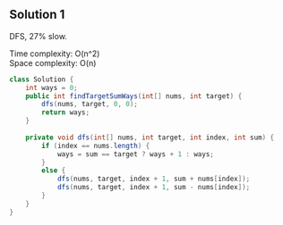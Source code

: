 ## Solution 1

DFS, 27% slow.

Time complexity: O(n^2)  
Space complexity: O(n)  


```java
class Solution {
    int ways = 0;
    public int findTargetSumWays(int[] nums, int target) {
        dfs(nums, target, 0, 0);
        return ways;
    }
    
    private void dfs(int[] nums, int target, int index, int sum) {
        if (index == nums.length) {
            ways = sum == target ? ways + 1 : ways;
        }
        else {
            dfs(nums, target, index + 1, sum + nums[index]);        
            dfs(nums, target, index + 1, sum - nums[index]);
        }
    }
}
```